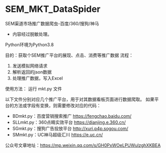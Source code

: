 # SEM_MKT_DataSpider
SEM渠道市场推广数据爬虫-百度/360/搜狗/神马

* 内容经过脱敏处理。


Python环境为Python3.8

目的：获取个SEM推广平台的展现、点击、消费等推广数据
流程：
  1. 发送模拟网络请求
  2. 解析返回的json数据
  3. 处理推广数据，写入Excel

使用方法：
  运行 mkt.py 文件

以下文件分别对应几个推广平台，用于对其数据看板页面进行数据爬取。
如果平台的方法或字段有变换，则需要修改对应的代码：
  - BDmkt.py：百度营销搜索推广  https://fengchao.baidu.com/
  - SLLmkt.py：360点睛实效平台  https://dianjing.e.360.cn/
  - SGmkt.py：搜狗广告投放平台  http://xuri.p4p.sogou.com/
  - SMmkt.py：UC神马超级汇川    https://e.uc.cn/

公众号文章地址：https://mp.weixin.qq.com/s/GH0PxWOeLPUWulzghXKBEA
